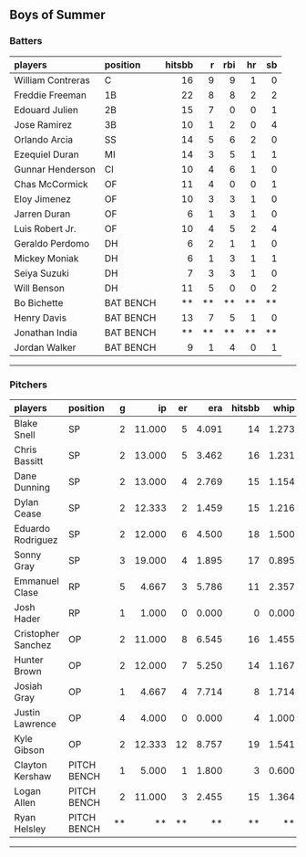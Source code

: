 ## Boys of Summer

### Batters

 
|players           |position  | hitsbb|  r| rbi| hr| sb| 
|:-----------------|:---------|------:|--:|---:|--:|--:| 
|William Contreras |C         |     16|  9|   9|  1|  0| 
|Freddie Freeman   |1B        |     22|  8|   8|  2|  2| 
|Edouard Julien    |2B        |     15|  7|   0|  0|  1| 
|Jose Ramirez      |3B        |     10|  1|   2|  0|  4| 
|Orlando Arcia     |SS        |     14|  5|   6|  2|  0| 
|Ezequiel Duran    |MI        |     14|  3|   5|  1|  1| 
|Gunnar Henderson  |CI        |     10|  4|   6|  1|  0| 
|Chas McCormick    |OF        |     11|  4|   0|  0|  1| 
|Eloy Jimenez      |OF        |     10|  3|   3|  1|  0| 
|Jarren Duran      |OF        |      6|  1|   3|  1|  0| 
|Luis Robert Jr.   |OF        |     10|  4|   5|  2|  4| 
|Geraldo Perdomo   |DH        |      6|  2|   1|  1|  0| 
|Mickey Moniak     |DH        |      6|  1|   3|  1|  1| 
|Seiya Suzuki      |DH        |      7|  3|   3|  1|  0| 
|Will Benson       |DH        |     11|  5|   0|  0|  2| 
|Bo Bichette       |BAT BENCH |     **| **|  **| **| **| 
|Henry Davis       |BAT BENCH |     13|  7|   5|  1|  0| 
|Jonathan India    |BAT BENCH |     **| **|  **| **| **| 
|Jordan Walker     |BAT BENCH |      9|  1|   4|  0|  1| 


* * *

### Pitchers

 
|players            |position    |  g|     ip| er|   era| hitsbb|  whip| so|  w| sv| 
|:------------------|:-----------|--:|------:|--:|-----:|------:|-----:|--:|--:|--:| 
|Blake Snell        |SP          |  2| 11.000|  5| 4.091|     14| 1.273| 15|  1|  0| 
|Chris Bassitt      |SP          |  2| 13.000|  5| 3.462|     16| 1.231| 12|  1|  0| 
|Dane Dunning       |SP          |  2| 13.000|  4| 2.769|     15| 1.154| 18|  0|  0| 
|Dylan Cease        |SP          |  2| 12.333|  2| 1.459|     15| 1.216| 13|  1|  0| 
|Eduardo Rodriguez  |SP          |  2| 12.000|  6| 4.500|     18| 1.500| 13|  1|  0| 
|Sonny Gray         |SP          |  3| 19.000|  4| 1.895|     17| 0.895| 25|  2|  0| 
|Emmanuel Clase     |RP          |  5|  4.667|  3| 5.786|     11| 2.357|  8|  0|  3| 
|Josh Hader         |RP          |  1|  1.000|  0| 0.000|      0| 0.000|  1|  0|  0| 
|Cristopher Sanchez |OP          |  2| 11.000|  8| 6.545|     16| 1.455| 12|  1|  0| 
|Hunter Brown       |OP          |  2| 12.000|  7| 5.250|     14| 1.167| 11|  1|  0| 
|Josiah Gray        |OP          |  1|  4.667|  4| 7.714|      8| 1.714|  5|  0|  0| 
|Justin Lawrence    |OP          |  4|  4.000|  0| 0.000|      4| 1.000|  5|  0|  2| 
|Kyle Gibson        |OP          |  2| 12.333| 12| 8.757|     19| 1.541| 13|  1|  0| 
|Clayton Kershaw    |PITCH BENCH |  1|  5.000|  1| 1.800|      3| 0.600|  4|  0|  0| 
|Logan Allen        |PITCH BENCH |  2| 11.000|  3| 2.455|     15| 1.364|  8|  1|  0| 
|Ryan Helsley       |PITCH BENCH | **|     **| **|    **|     **|    **| **| **| **| 


* * *


